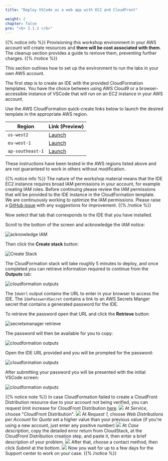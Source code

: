 ```yaml
---
title: "Deploy VSCode as a web app with EC2 and CloudFront"

weight: 2
chapter: false
pre: "<b> 2.1.2 </b>"
---
```



{{% notice info %}}
Provisioning this workshop environment in your AWS account will create resources and **there will be cost associated with them**. The cleanup section provides a guide to remove them, preventing further charges.
{{% /notice %}}

This section outlines how to set up the environment to run the labs in your own AWS account.

The first step is to create an IDE with the provided CloudFormation templates. You have the choice between using AWS Cloud9 or a browser-accessible instance of VSCode that will run on an EC2 instance in your AWS account.

Use the AWS CloudFormation quick-create links below to launch the desired template in the appropriate AWS region.

| Region           | Link       (Preview)                                                                                                                                                                                                                                                                                                           |
| ---------------- | ------------------------------------------------------------------------------------------------------------------------------------------------------------------------------------------------------------------------------------------------------------------------------------------------------------------------------- |
| `us-west2`       | [Launch](https://us-west-2.console.aws.amazon.com/cloudformation/home#/stacks/quickcreate?templateUrl=https://ws-assets-prod-iad-r-pdx-f3b3f9f1a7d6a3d0.s3.us-west-2.amazonaws.com/39146514-f6d5-41cb-86ef-359f9d2f7265/eks-workshop-vscode-cfn.yaml&stackName=eks-workshop-ide&param_RepositoryRef=VAR::MANIFESTS_REF)         |
| `eu-west-1`      | [Launch](https://eu-west-1.console.aws.amazon.com/cloudformation/home#/stacks/quickcreate?templateUrl=https://ws-assets-prod-iad-r-dub-85e3be25bd827406.s3.eu-west-1.amazonaws.com/39146514-f6d5-41cb-86ef-359f9d2f7265/eks-workshop-vscode-cfn.yaml&stackName=eks-workshop-ide&param_RepositoryRef=VAR::MANIFESTS_REF)         |
| `ap-southeast-1` | [Launch](https://ap-southeast-1.console.aws.amazon.com/cloudformation/home#/stacks/quickcreate?templateUrl=https://ws-assets-prod-iad-r-sin-694a125e41645312.s3.ap-southeast-1.amazonaws.com/39146514-f6d5-41cb-86ef-359f9d2f7265/eks-workshop-ide-cfn.yaml&stackName=eks-workshop-ide&param_RepositoryRef=VAR::MANIFESTS_REF") |

These instructions have been tested in the AWS regions listed above and are not guaranteed to work in others without modification.

{{% notice info %}}
The nature of the workshop material means that the IDE EC2 instance requires broad IAM permissions in your account, for example creating IAM roles. Before continuing please review the IAM permissions that will be provided to the IDE instance in the CloudFormation template. \
We are continuously working to optimize the IAM permissions. Please raise a [GitHub issue](https://github.com/aws-samples/eks-workshop-v2/issues) with any suggestions for improvement.
{{% /notice %}}

Now select that tab that corresponds to the IDE that you have installed.

Scroll to the bottom of the screen and acknowledge the IAM notice:

![acknowledge IAM](/images/2/1/2/acknowledge-iam.webp)

Then click the **Create stack** button:

![Create Stack](/images/2/1/2/create-stack.webp)

The CloudFormation stack will take roughly 5 minutes to deploy, and once completed you can retrieve information required to continue from the **Outputs** tab:

![cloudformation outputs](/images/2/1/2/vscode-outputs.webp)

The `IdeUrl` output contains the URL to enter in your browser to access the IDE. The `IdePasswordSecret` contains a link to an AWS Secrets Manger secret that contains a generated password for the IDE.

To retrieve the password open that URL and click the **Retrieve** button:

![secretsmanager retrieve](/images/2/1/2/vscode-password-retrieve.webp)

The password will then be available for you to copy:

![cloudformation outputs](/images/2/1/2/vscode-password-visible.webp)

Open the IDE URL provided and you will be prompted for the password:

![cloudformation outputs](/images/2/1/2/vscode-password.webp)

After submitting your password you will be presented with the initial VSCode screen:

![cloudformation outputs](/images/2/1/2/vscode-splash.webp)

{{% notice note %}}
In case CloudFormation failed to create a CloudFront Distribution resource due to your account not being verified, you can request limit increase for CloudFront Distribution [here](https://support.console.aws.amazon.com/support/home#/case/create?issueType=service-limit-increase).
![](/images/2/1/2/quota-failed-01.jpg?featherlight=false&width=30pc)
At _Service_, choose "CloudFront Distribution".
![](/images/2/1/2/quota-inc-01.jpg?featherlight=false&width=90pc)
At _Request 1_, choose _Web Distributions per Account_ for _Quota_ set a higher value than your previous value (if you're using a new account, just enter any positive number)
![](/images/2/1/2/quota-inc-02.jpg?featherlight=false&width=90pc)
At _Case description_, copy the detailed error return from CloudStack, at the CloudFront Distribution creation step, and paste it, then enter a brief description of your problem.
![](/images/2/1/2/quota-inc-03.jpg?featherlight=false&width=90pc)
After that, choose a contact method, then click _Submit_ at the bottom.
![](/images/2/1/2/quota-inc-04.jpg?featherlight=false&width=90pc)
Now you wait for up to a few days for the Support center to work on your case.
{{% /notice %}}
